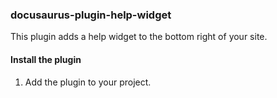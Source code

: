 ### docusaurus-plugin-help-widget

This plugin adds a help widget to the bottom right of your site.

#### Install the plugin

1. Add the plugin to your project.
